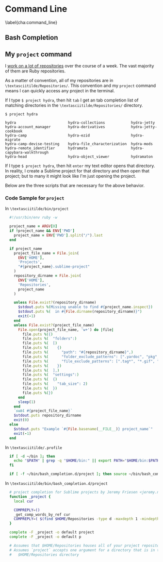 # Command Line
\label{cha:command_line}

## Bash Completion

## My `project` command

I [work on a lot of repositories](https://github.com/jeremyf) over the course of a week.
The vast majority of them are Ruby repositories.

As a matter of convention, all of my repositories are in `\textasciitilde/Repositories/`.
This convention and my `project` command means I can quickly access any project in the terminal.

If I type `$ project hydra`, then hit `tab` I get an tab completion list of matching directories in the `\textasciitilde/Repositories/` directory.

```console
$ project hydra

hydra                        hydra-collections            hydra-jetty
hydra-account_manager        hydra-derivatives            hydra-jetty-cookbook
hydra-camp                   hydra-ezid                   hydra-migrate
hydra-camp-devise-testing    hydra-file_characterization  hydra-mods
hydra-remote_identifier      hydramata                    hydra-capybara-walkthrough
hydra-head                   hydra-object_viewer          hydramaton
```

If I type `$ project hydra`, then hit `enter` my text editor opens that directory.
In reality, I create a Sublime project for that directory and then open that project; but to many it might look like I'm just opening the project.

Below are the three scripts that are necessary for the above behavior.

### Code Sample for `project`

In `\textasciitilde/bin/project`

```ruby
  #!/usr/bin/env ruby -w

  project_name = ARGV[0]
  if !project_name && ENV['PWD']
    project_name = ENV['PWD'].split("/").last
  end

  if project_name
    project_file_name = File.join(
      ENV['HOME'],
      'Projects',
      "#{project_name}.sublime-project"
    )
    repository_dirname = File.join(
      ENV['HOME'],
      'Repositories',
      project_name
    )

    unless File.exist?(repository_dirname)
      $stdout.puts %(Missing unable to find #{project_name.inspect})
      $stdout.puts %(  in #{File.dirname(repository_dirname)}")
      exit(-1)
    end
    unless File.exist?(project_file_name)
      File.open(project_file_name, 'w+') do |file|
        file.puts %({)
        file.puts %(  "folders":)
        file.puts %(  [)
        file.puts %(    {)
        file.puts %(      "path": "#{repository_dirname}",)
        file.puts %(      "folder_exclude_patterns": [".yardoc", "pkg", "tags", "doc",  "coverage","tmp","jetty", ".bundle", ".yardoc"],)
        file.puts %(      "file_exclude_patterns": [".tag*", "*.gif", "*.jpg", "tags", "*.png", ".tags", ".tags_sorted_by_file", "*.log", "*.sqlite3", "*.sql"])
        file.puts %(    })
        file.puts %(  ],)
        file.puts %(  "settings":)
        file.puts %(  {)
        file.puts %(    "tab_size": 2)
        file.puts %(  })
        file.puts %(})
      end
      sleep(1)
    end
    `subl #{project_file_name}`
    $stdout.puts repository_dirname
    exit(0)
  else
    $stdout.puts "Example `#{File.basename(__FILE__)} project_name`"
    exit(-1)
  end
```

In `\textasciitilde/.profile`

```sh
  if [ -d ~/bin ]; then
    echo "$PATH" | grep -q "$HOME/bin:" || export PATH="$HOME/bin:$PATH"
  fi

  if [ -f ~/bin/bash_completion.d/project ]; then source ~/bin/bash_completion.d/project; fi
```

In `\textasciitilde/bin/bash_completion.d/project`

```sh
  # project completion for Sublime projects by Jeremy Friesen <jeremy.n.friesen@gmail.com>
  function _project {
    local cur

    COMPREPLY=()
    _get_comp_words_by_ref cur
    COMPREPLY=( $(find $HOME/Repositories -type d -maxdepth 1 -mindepth 1 -exec basename {} \; | egrep "^$cur"))
  }

  complete -F _project -o default project
  complete -F _project -o default p

  # Assumes that $HOME/Repositories houses all of your project repositories.
  # Assumes `project` accepts one argument for a directory that is in the
  #   $HOME/Repositories directory
```